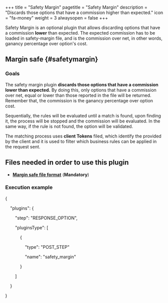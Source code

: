 +++
title = "Safety Margin"
pagetitle = "Safety Margin"
description = "Discards those options that have a commission higher than expected."
icon = "fa-money"
weight = 3
alwaysopen = false
+++

Safety Margin is an optional plugin that allows discarding options that have a commission **lower** than expected. The expected commission has to be loaded in safety-margin file, and is the commission over net, in other words, ganancy percentage over option's cost.

## Margin safe {#safetymargin}

### Goals

The safety margin plugin **discards those options that have a commission lower than expected.** By doing this, only options that have a commission over net, equal or lower than those reported in the file will be returned. Remember that, the commission is the ganancy percentage over option cost.

Sequentially, the rules will be evaluated until a match is found, upon finding it, the process will be stopped and the commission will be evaluated. In the same way, if the rule is not found, the option will be validated.  

The matching process uses **client Tokens** filed, which identify the provided by the client and it is used to filter which business rules can be applied in the request sent.

## Files needed in order to use this plugin

* [**Margin safe file format**](/hotelx/plugins/format-files/safety_margin/) (**Mandatory**)

### Execution example



{

    "plugins": {

        "step": "RESPONSE_OPTION",

        "pluginsType": [

            {

                "type": "POST_STEP"

                "name": "safety_margin"

            }

        ]

    }

}
```
